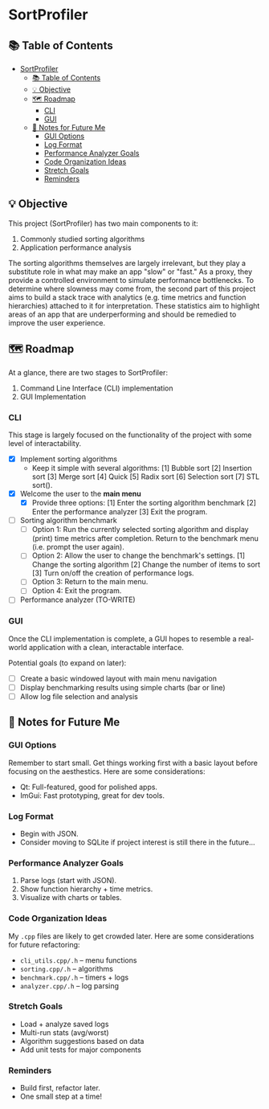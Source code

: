 # SortProfiler
## 📚 Table of Contents
- [SortProfiler](#sortprofiler)
  - [📚 Table of Contents](#-table-of-contents)
  - [💡 Objective](#-objective)
  - [🗺️ Roadmap](#️-roadmap)
    - [CLI](#cli)
    - [GUI](#gui)
  - [🧠 Notes for Future Me](#-notes-for-future-me)
    - [GUI Options](#gui-options)
    - [Log Format](#log-format)
    - [Performance Analyzer Goals](#performance-analyzer-goals)
    - [Code Organization Ideas](#code-organization-ideas)
    - [Stretch Goals](#stretch-goals)
    - [Reminders](#reminders)

## 💡 Objective
This project (SortProfiler) has two main components to it:

1. Commonly studied sorting algorithms
2. Application performance analysis 

The sorting algorithms themselves are largely irrelevant, but they play a substitute role in what may make an app "slow" or "fast." As a proxy, they provide a controlled environment to simulate performance bottlenecks. To determine where slowness may come from, the second part of this project aims to build a stack trace with analytics (e.g. time metrics and function hierarchies) attached to it for interpretation. These statistics aim to highlight areas of an app that are underperforming and should be remedied to improve the user experience.

## 🗺️ Roadmap
At a glance, there are two stages to SortProfiler:

1. Command Line Interface (CLI) implementation
2. GUI Implementation

### CLI
This stage is largely focused on the functionality of the project with some level of interactability.

- [X] Implement sorting algorithms
  -  Keep it simple with several algorithms: [1] Bubble sort [2] Insertion sort [3] Merge sort [4] Quick [5] Radix sort [6] Selection sort [7] STL sort().
- [X] Welcome the user to the **main menu**
  - [X] Provide three options: [1] Enter the sorting algorithm benchmark [2] Enter the performance analyzer [3] Exit the program.
- [ ] Sorting algorithm benchmark
  - [ ] Option 1: Run the currently selected sorting algorithm and display (print) time metrics after completion. Return to the benchmark menu (i.e. prompt the user again).
  - [ ] Option 2: Allow the user to change the benchmark's settings. [1] Change the sorting algorithm [2] Change the number of items to sort [3] Turn on/off the creation of performance logs.
  - [ ] Option 3: Return to the main menu.
  - [ ] Option 4: Exit the program.
- [ ] Performance analyzer (TO-WRITE)

### GUI
Once the CLI implementation is complete, a GUI hopes to resemble a real-world application with a clean, interactable interface.

Potential goals (to expand on later):
- [ ] Create a basic windowed layout with main menu navigation
- [ ] Display benchmarking results using simple charts (bar or line)
- [ ] Allow log file selection and analysis

## 🧠 Notes for Future Me

### GUI Options
Remember to start small. Get things working first with a basic layout before focusing on the aesthestics. Here are some considerations:
  - Qt: Full-featured, good for polished apps.
  - ImGui: Fast prototyping, great for dev tools.

### Log Format
  - Begin with JSON.
  - Consider moving to SQLite if project interest is still there in the future...
  
### Performance Analyzer Goals
1. Parse logs (start with JSON).
2. Show function hierarchy + time metrics.
3. Visualize with charts or tables.


### Code Organization Ideas
My `.cpp` files are likely to get crowded later. Here are some considerations for future refactoring:
  - `cli_utils.cpp/.h` – menu functions
  - `sorting.cpp/.h` – algorithms
  - `benchmark.cpp/.h` – timers + logs
  - `analyzer.cpp/.h` – log parsing

### Stretch Goals
  - Load + analyze saved logs
  - Multi-run stats (avg/worst)
  - Algorithm suggestions based on data
  - Add unit tests for major components

### Reminders
  - Build first, refactor later.
  - One small step at a time!
